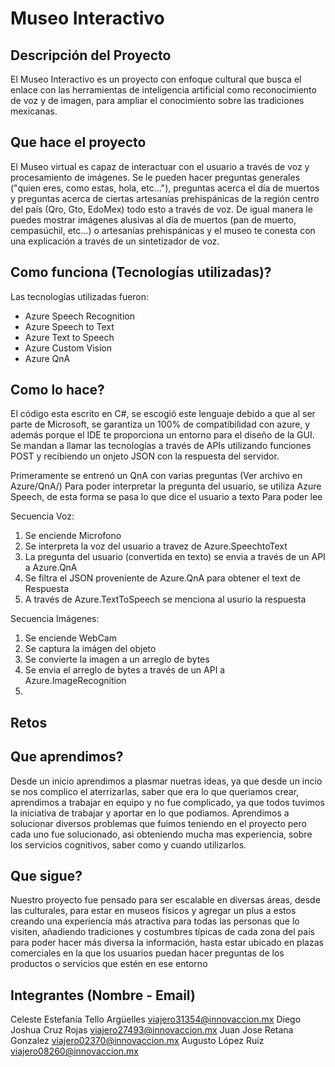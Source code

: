 # Museo Interactivo

## Descripción del Proyecto
El Museo Interactivo es un proyecto con enfoque cultural que busca el enlace con las herramientas de inteligencia artificial como reconocimiento de voz y de imagen, para ampliar el conocimiento sobre las tradiciones mexicanas.

## Que hace el proyecto
El Museo virtual es capaz de interactuar con el usuario a través de voz y procesamiento de imágenes.
Se le pueden hacer preguntas generales ("quien eres, como estas, hola, etc..."), preguntas acerca el día de muertos y preguntas acerca de ciertas artesanías prehispánicas de la región centro del país (Qro, Gto, EdoMex) todo esto a través de voz.
De igual manera le puedes mostrar imágenes alusivas al día de muertos (pan de muerto, cempasúchil, etc...) o artesanías prehispánicas y el museo te conesta con una explicación a través de un sintetizador de voz.


## Como funciona (Tecnologías utilizadas)?

Las tecnologías utilizadas fueron:
  * Azure Speech Recognition
  * Azure Speech to Text
  * Azure Text to Speech
  * Azure Custom Vision
  * Azure QnA
  
 
 ## Como lo hace?
 
El código esta escrito en C#, se escogió este lenguaje debido a que al ser parte de Microsoft, se garantiza un 100% de compatibilidad con azure, y además porque el IDE te proporciona un entorno para el diseño de la GUI.
Se mandan a llamar las tecnologías a través de APIs utilizando funciones POST y recibiendo un onjeto JSON con la respuesta del servidor.

Primeramente se entrenó un QnA con varias preguntas (Ver archivo en Azure/QnA/)
Para poder interpretar la pregunta del usuario, se utiliza Azure Speech, de esta forma se pasa lo que dice el usuario a texto
Para poder lee

Secuencia Voz:
 1) Se enciende Microfono
 2) Se interpreta la voz del usuario a travez de Azure.SpeechtoText
 3) La pregunta del usuario (convertida en texto) se envia a través de un API a Azure.QnA
 4) Se filtra el JSON proveniente de Azure.QnA para obtener el text de Respuesta
 5) A través de Azure.TextToSpeech se menciona al usurio la respuesta
 
 Secuencia Imágenes:
 1) Se enciende WebCam
 2) Se captura la imágen del objeto
 3) Se convierte la imagen a un arreglo de bytes
 4) Se envia el arreglo de bytes a través de un API a Azure.ImageRecognition
 5) 
 
 
 ## Retos
 
 
 ## Que aprendimos?
Desde un inicio aprendimos a plasmar nuetras ideas, ya que desde un incio se nos complico el aterrizarlas, saber que era lo que queriamos crear, aprendimos a trabajar en equipo y no fue complicado, ya que todos tuvimos la iniciativa de trabajar y aportar en lo que podiamos.
Aprendimos a solucionar diversos problemas que fuimos teniendo en el proyecto pero cada uno fue solucionado, asi obteniendo mucha mas experiencia, sobre los servicios cognitivos, saber como y cuando utilizarlos.

 ## Que sigue?
Nuestro proyecto fue pensado para ser escalable en diversas áreas, desde las culturales, para estar en museos físicos y agregar un plus a estos creando una experiencia más atractiva para todas las personas que lo visiten, añadiendo tradiciones y costumbres típicas de cada zona del país para poder hacer más diversa la información, hasta estar ubicado en plazas comerciales en la que los usuarios puedan hacer preguntas de los productos o servicios que estén en ese entorno
 
 ## Integrantes (Nombre - Email)
Celeste Estefanía Tello Argüelles  viajero31354@innovaccion.mx
Diego Joshua Cruz Rojas            viajero27493@innovaccion.mx 
Juan Jose Retana Gonzalez          viajero02370@innovaccion.mx 
Augusto López Ruiz                 viajero08260@innovaccion.mx


